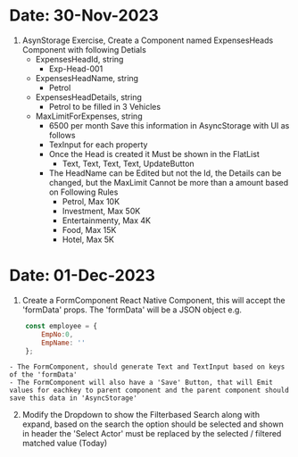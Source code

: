 # Date: 30-Nov-2023

1. AsynStorage Exercise, Create a Component named ExpensesHeads Component with following Detials
    - ExpensesHeadId, string
        - Exp-Head-001
    - ExpensesHeadName, string
        - Petrol
    - ExpensesHeadDetails, string
        - Petrol to be filled in 3 Vehicles
    - MaxLimitForExpenses, string
        - 6500 per month
    Save this information in AsyncStorage with UI as follows
        - TexInput for each property
        - Once the Head is created it Must be shown in the FlatList
            - Text, Text, Text, Text, UpdateButton      
        - The HeadName can be Edited but not the Id, the Details can be changed, but the MaxLimit Cannot be more than a amount based on Following Rules
            - Petrol, Max 10K
            - Investment, Max 50K
            - Entertainmenty, Max 4K
            - Food, Max 15K
            - Hotel, Max 5K              


 # Date: 01-Dec-2023

 1. Create a FormComponent React Native Component, this will accept the 'formData' props. The 'formData' will be a JSON object e.g.
````javascript
    const employee = {
        EmpNo:0,
        EmpName: ''
    };
````
    - The FormComponent, should generate Text and TextInput based on keys of the 'formData'
    - The FormComponent will also have a 'Save' Button, that will Emit values for eachkey to parent component and the parent component should save this data in 'AsyncStorage' 

2. Modify the Dropdown to show the Filterbased Search along with expand, based on the search the option should be selected and shown in header the 'Select Actor' must be replaced by the selected / filtered matched value (Today) 
